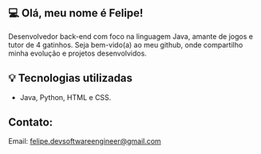 ## 💻 Olá, meu nome é Felipe!
Desenvolvedor back-end com foco na linguagem Java, amante de jogos e tutor de 4 gatinhos. Seja bem-vido(a) ao meu github, onde compartilho minha evolução e projetos desenvolvidos. 

## 💡 Tecnologias utilizadas
- Java, Python, HTML e CSS.

## Contato:
Email: felipe.devsoftwareengineer@gmail.com
